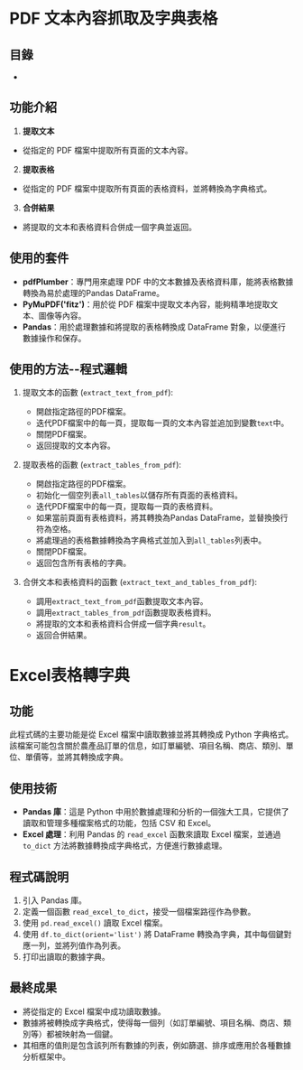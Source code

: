 # PDF 文本內容抓取及字典表格

## 目錄
- 

## 功能介紹
1. **提取文本**
  - 從指定的 PDF 檔案中提取所有頁面的文本內容。
2. **提取表格**
  - 從指定的 PDF 檔案中提取所有頁面的表格資料，並將轉換為字典格式。
3. **合併結果**
  - 將提取的文本和表格資料合併成一個字典並返回。

## 使用的套件

- **pdfPlumber**：專門用來處理 PDF 中的文本數據及表格資料庫，能將表格數據轉換為易於處理的Pandas DataFrame。
- **PyMuPDF('fitz')**：用於從 PDF 檔案中提取文本內容，能夠精準地提取文本、圖像等內容。
- **Pandas**：用於處理數據和將提取的表格轉換成 DataFrame 對象，以便進行數據操作和保存。

## 使用的方法--程式邏輯

1. 提取文本的函數 (`extract_text_from_pdf`):
    - 開啟指定路徑的PDF檔案。
    - 迭代PDF檔案中的每一頁，提取每一頁的文本內容並追加到變數`text`中。
    - 關閉PDF檔案。
    - 返回提取的文本內容。

2. 提取表格的函數 (`extract_tables_from_pdf`):
    - 開啟指定路徑的PDF檔案。
    - 初始化一個空列表`all_tables`以儲存所有頁面的表格資料。
    - 迭代PDF檔案中的每一頁，提取每一頁的表格資料。
    - 如果當前頁面有表格資料，將其轉換為Pandas DataFrame，並替換換行符為空格。
    - 將處理過的表格數據轉換為字典格式並加入到`all_tables`列表中。
    - 關閉PDF檔案。
    - 返回包含所有表格的字典。

3. 合併文本和表格資料的函數 (`extract_text_and_tables_from_pdf`):
    - 調用`extract_text_from_pdf`函數提取文本內容。
    - 調用`extract_tables_from_pdf`函數提取表格資料。
    - 將提取的文本和表格資料合併成一個字典`result`。
    - 返回合併結果。


# Excel表格轉字典
## 功能

此程式碼的主要功能是從 Excel 檔案中讀取數據並將其轉換成 Python 字典格式。該檔案可能包含關於農產品訂單的信息，如訂單編號、項目名稱、商店、類別、單位、單價等，並將其轉換成字典。

## 使用技術

- **Pandas 庫**：這是 Python 中用於數據處理和分析的一個強大工具，它提供了讀取和管理多種檔案格式的功能，包括 CSV 和 Excel。
- **Excel 處理**：利用 Pandas 的 `read_excel` 函數來讀取 Excel 檔案，並通過 `to_dict` 方法將數據轉換成字典格式，方便進行數據處理。

## 程式碼說明

1. 引入 Pandas 庫。
2. 定義一個函數 `read_excel_to_dict`，接受一個檔案路徑作為參數。
3. 使用 `pd.read_excel()` 讀取 Excel 檔案。
4. 使用 `df.to_dict(orient='list')` 將 DataFrame 轉換為字典，其中每個鍵對應一列，並將列值作為列表。
5. 打印出讀取的數據字典。

## 最終成果
- 將從指定的 Excel 檔案中成功讀取數據。
- 數據將被轉換成字典格式，使得每一個列（如訂單編號、項目名稱、商店、類別等）都被映射為一個鍵。
- 其相應的值則是包含該列所有數據的列表，例如篩選、排序或應用於各種數據分析框架中。

